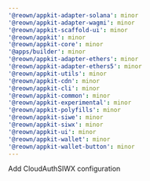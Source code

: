 ```yaml
---
'@reown/appkit-adapter-solana': minor
'@reown/appkit-adapter-wagmi': minor
'@reown/appkit-scaffold-ui': minor
'@reown/appkit': minor
'@reown/appkit-core': minor
'@apps/builder': minor
'@reown/appkit-adapter-ethers': minor
'@reown/appkit-adapter-ethers5': minor
'@reown/appkit-utils': minor
'@reown/appkit-cdn': minor
'@reown/appkit-cli': minor
'@reown/appkit-common': minor
'@reown/appkit-experimental': minor
'@reown/appkit-polyfills': minor
'@reown/appkit-siwe': minor
'@reown/appkit-siwx': minor
'@reown/appkit-ui': minor
'@reown/appkit-wallet': minor
'@reown/appkit-wallet-button': minor
---
```


Add CloudAuthSIWX configuration

